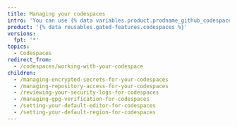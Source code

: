 ```yaml
---
title: Managing your codespaces
intro: 'You can use {% data variables.product.prodname_github_codespaces %} settings to manage information that your codespace might need.'
product: '{% data reusables.gated-features.codespaces %}'
versions:
  fpt: '*'
topics:
  - Codespaces
redirect_from:
  - /codespaces/working-with-your-codespace
children:
  - /managing-encrypted-secrets-for-your-codespaces
  - /managing-repository-access-for-your-codespaces
  - /reviewing-your-security-logs-for-codespaces
  - /managing-gpg-verification-for-codespaces
  - /setting-your-default-editor-for-codespaces
  - /setting-your-default-region-for-codespaces
---
```


